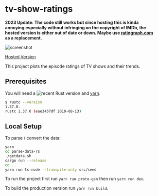 # tv-show-ratings

**2023 Update: The code still works but since hosting this is kinda annoying especially without infringing on the copyright of IMDb, the hosted version is either out of date or down. Maybe use [ratingraph.com](https://www.ratingraph.com/tv-shows) as a replacement.**

![screenshot](screenshot.png)

[Hosted Version](https://phiresky.github.io/tv-show-ratings/)

This project plots the episode ratings of TV shows and their trends.

## Prerequisites

You will need a ![recent Rust version](https://www.rust-lang.org/learn/get-started) and [yarn](https://yarnpkg.com).

```sh
$ rustc --version
1.37.0.
rustc 1.37.0 (eae3437df 2019-08-13)
```

## Local Setup

To parse / convert the data:

```sh
yarn
cd parse-data-rs
./getdata.sh
cargo run --release
cd ..
yarn run ts-node --transpile-only src/seed
```

To run the project first run `yarn run proto-gen` then run `yarn run dev`.

To build the production version run `yarn run build`.
